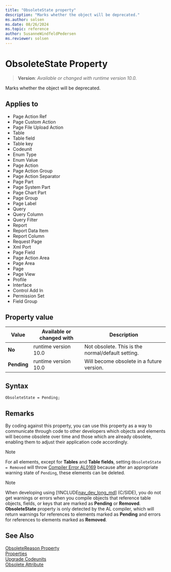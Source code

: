 ```yaml
---
title: "ObsoleteState property"
description: "Marks whether the object will be deprecated."
ms.author: solsen
ms.date: 08/26/2024
ms.topic: reference
author: SusanneWindfeldPedersen
ms.reviewer: solsen
---
```

[//]: # (START>DO_NOT_EDIT)
[//]: # (IMPORTANT:Do not edit any of the content between here and the END>DO_NOT_EDIT.)
[//]: # (Any modifications should be made in the .xml files in the ModernDev repo.)
# ObsoleteState Property
> **Version**: _Available or changed with runtime version 10.0._

Marks whether the object will be deprecated.

## Applies to
-   Page Action Ref
-   Page Custom Action
-   Page File Upload Action
-   Table
-   Table field
-   Table key
-   Codeunit
-   Enum Type
-   Enum Value
-   Page Action
-   Page Action Group
-   Page Action Separator
-   Page Part
-   Page System Part
-   Page Chart Part
-   Page Group
-   Page Label
-   Query
-   Query Column
-   Query Filter
-   Report
-   Report Data Item
-   Report Column
-   Request Page
-   Xml Port
-   Page Field
-   Page Action Area
-   Page Area
-   Page
-   Page View
-   Profile
-   Interface
-   Control Add In
-   Permission Set
-   Field Group

## Property value

|Value|Available or changed with|Description|
|-----------|-----------|---------------------------------------|
|**No**|runtime version 10.0|Not obsolete. This is the normal/default setting.|
|**Pending**|runtime version 10.0|Will become obsolete in a future version.|

[//]: # (IMPORTANT: END>DO_NOT_EDIT)


## Syntax

```AL
ObsoleteState = Pending;
```

## Remarks

By coding against this property, you can use this property as a way to communicate through code to other developers which objects and elements will become obsolete over time and those which are already obsolete, enabling them to adjust their application code accordingly.

> [!NOTE]  
> For all elements, except for **Tables** and **Table fields**, setting `ObsoleteState = Removed` will throw [Compiler Error AL0169](../diagnostics/diagnostic-al169.md) because after an appropriate warning state of `Pending`, these elements can be deleted.

> [!NOTE]  
> When developing using [!INCLUDE[nav_dev_long_md](../includes/nav_dev_long_md.md)] (C/SIDE), you do not get warnings or errors when you compile objects that reference table objects, fields, or keys that are marked as **Pending** or **Removed**. **ObsoleteState** property is only detected by the AL compiler, which will return warnings for references to elements marked as **Pending** and errors for references to elements marked as **Removed**.

## See Also

[ObsoleteReason Property](devenv-obsoletereason-property.md)  
[Properties](devenv-properties.md)  
[Upgrade Codeunits](../devenv-methodtype-property-upgrade-codeunits.md)  
[Obsolete Attribute](../attributes/devenv-obsolete-attribute.md)  